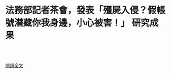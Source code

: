 # 法務部記者茶會，發表「殭屍入侵？假帳號潛藏你我身邊，小心被害！」 研究成果

<!--more-->
<!--137-->
<br><br/>


[閱讀全文](https://www.cprc.moj.gov.tw/1563/1564/32413/post)



